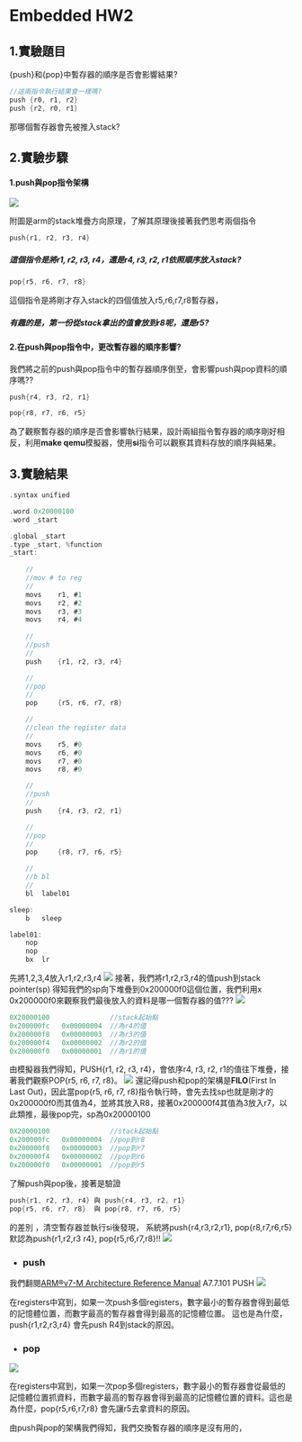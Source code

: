 # Embedded HW2 
## 1.實驗題目
{push}和{pop}中暫存器的順序是否會影響結果?
```c
//這兩指令執行結果會一樣嗎?
push {r0, r1, r2} 
push {r2, r0, r1}
```
那哪個暫存器會先被推入stack?
## 2.實驗步驟
#### 1.push與pop指令架構

![](http://md.nc.es.ncku.edu.tw/uploads/upload_f68f2434240ec4e4d8fa23fa5fb9cd91.png)

附圖是arm的stack堆疊方向原理，了解其原理後接著我們思考兩個指令
```c
push{r1, r2, r3, r4}
```
##### 這個指令是將r1, r2, r3, r4，還是r4, r3, r2, r1依照順序放入stack?
```c
pop{r5, r6, r7, r8}
```
這個指令是將剛才存入stack的四個值放入r5,r6,r7,r8暫存器，
##### 有趣的是，第一份從stack拿出的值會放到r8呢，還是r5?

#### 2.在push與pop指令中，更改暫存器的順序影響?
我們將之前的push與pop指令中的暫存器順序倒至，會影響push與pop資料的順序嗎??
```c
push{r4, r3, r2, r1}
```
```c
pop{r8, r7, r6, r5}
```

為了觀察暫存器的順序是否會影響執行結果，設計兩組指令暫存器的順序剛好相反，利用**make qemu**模擬器，使用**si**指令可以觀察其資料存放的順序與結果。

## 3.實驗結果
```c
.syntax unified

.word 0x20000100
.word _start

.global _start
.type _start, %function
_start:
	
	//
	//mov # to reg
	//
	movs	r1,	#1
	movs	r2,	#2
	movs	r3,	#3
    movs    r4, #4
	
	//
	//push
	//
	push	{r1, r2, r3, r4}

    //
	//pop
	//
	pop     {r5, r6, r7, r8}

	//
	//clean the register data
	//
	movs    r5, #0
	movs    r6, #0
	movs    r7, #0
	movs    r8, #0

	//
	//push
	//
	push    {r4, r3, r2, r1}

	//
	//pop
	//
	pop     {r8, r7, r6, r5}

	//
	//b bl
	//
	bl	label01

sleep:
	b	sleep

label01:
	nop
	nop
	bx	lr
```

先將1,2,3,4放入r1,r2,r3,r4
![](http://md.nc.es.ncku.edu.tw/uploads/upload_5de437f0f15280432adeac07c9ba498e.png)
接著，我們將r1,r2,r3,r4的值push到stack pointer(sp)
得知我們的sp向下堆疊到0x200000f0這個位置，我們利用x 0x200000f0來觀察我們最後放入的資料是哪一個暫存器的值???
![](http://md.nc.es.ncku.edu.tw/uploads/upload_fa3702f8cda6f5d905cb859b2adecfc6.png)
```c
0X20000100               //stack起始點 
0x200000fc   0x00000004  //為r4的值
0x200000f8   0x00000003  //為r3的值
0x200000f4   0x00000002  //為r2的值
0x200000f0   0x00000001  //為r1的值
```
由模擬器我們得知，PUSH{r1, r2, r3, r4}，會依序r4, r3, r2, r1的值往下堆疊，接著我們觀察POP{r5, r6, r7, r8}。
![](http://md.nc.es.ncku.edu.tw/uploads/upload_7a411c359409a1f869a8990c7b5555e0.png)
還記得push和pop的架構是**FILO**(First In Last Out)，因此當pop{r5, r6, r7, r8}指令執行時，會先去找sp也就是剛才的0x200000f0而其值為4，並將其放入R8，接著0x200000f4其值為3放入r7，以此類推，最後pop完，sp為0x20000100
```c
0X20000100               //stack起始點 
0x200000fc   0x00000004  //pop到r8
0x200000f8   0x00000003  //pop到r7
0x200000f4   0x00000002  //pop到r6
0x200000f0   0x00000001  //pop到r5
```
了解push與pop後，接著是驗證
```c
push{r1, r2, r3, r4} 與 push{r4, r3, r2, r1}
pop{r5, r6, r7, r8}  與 pop{r8, r7, r6, r5}
```
的差別
，清空暫存器並執行si後發現，
系統將push{r4,r3,r2,r1}, pop{r8,r7,r6,r5}默認為push{r1,r2,r3 r4}, pop{r5,r6,r7,r8}!!
![](http://md.nc.es.ncku.edu.tw/uploads/upload_2ecde58963a677b57d1f766170b0964e.png)


* ### push

我們翻閱[ARM®v7-M Architecture Reference Manual](http://www.nc.es.ncku.edu.tw/course/embedded/pdf/armv7m.pdf)
A7.7.101 PUSH
![](http://md.nc.es.ncku.edu.tw/uploads/upload_8ac334133b12995451ea745fb305e047.png)

在registers中寫到，如果一次push多個registers，數字最小的暫存器會得到最低的記憶體位置，而數字最高的暫存器會得到最高的記憶體位置。
這也是為什麼，push{r1,r2,r3,r4} 會先push R4到stack的原因。
 
* ### pop    
![](http://md.nc.es.ncku.edu.tw/uploads/upload_2fa3891ea0b1f8ea84233ca9ae626698.png)

在registers中寫到，如果一次pop多個registers，數字最小的暫存器會從最低的記憶體位置抓資料，而數字最高的暫存器會得到最高的記憶體位置的資料。這也是為什麼，pop{r5,r6,r7,r8} 會先讓r5去拿資料的原因。
    
由push與pop的架構我們得知，我們交換暫存器的順序是沒有用的，






